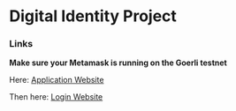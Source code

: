 # Digital Identity Project

### Links

**Make sure your Metamask is running on the Goerli testnet**

Here: [Application Website]()

Then here: [Login Website]()
